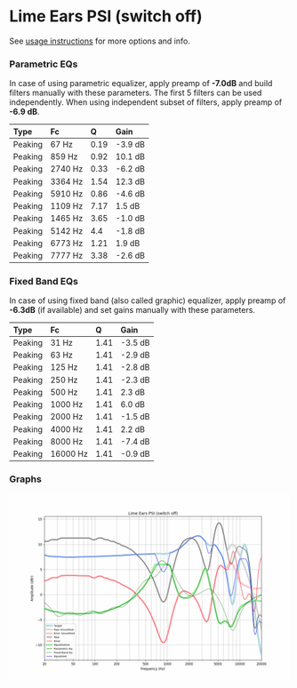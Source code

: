 # Lime Ears PSI (switch off)
See [usage instructions](https://github.com/jaakkopasanen/AutoEq#usage) for more options and info.

### Parametric EQs
In case of using parametric equalizer, apply preamp of **-7.0dB** and build filters manually
with these parameters. The first 5 filters can be used independently.
When using independent subset of filters, apply preamp of **-6.9 dB**.

| Type    | Fc      |    Q | Gain    |
|:--------|:--------|:-----|:--------|
| Peaking | 67 Hz   | 0.19 | -3.9 dB |
| Peaking | 859 Hz  | 0.92 | 10.1 dB |
| Peaking | 2740 Hz | 0.33 | -6.2 dB |
| Peaking | 3364 Hz | 1.54 | 12.3 dB |
| Peaking | 5910 Hz | 0.86 | -4.6 dB |
| Peaking | 1109 Hz | 7.17 | 1.5 dB  |
| Peaking | 1465 Hz | 3.65 | -1.0 dB |
| Peaking | 5142 Hz | 4.4  | -1.8 dB |
| Peaking | 6773 Hz | 1.21 | 1.9 dB  |
| Peaking | 7777 Hz | 3.38 | -2.6 dB |

### Fixed Band EQs
In case of using fixed band (also called graphic) equalizer, apply preamp of **-6.3dB**
(if available) and set gains manually with these parameters.

| Type    | Fc       |    Q | Gain    |
|:--------|:---------|:-----|:--------|
| Peaking | 31 Hz    | 1.41 | -3.5 dB |
| Peaking | 63 Hz    | 1.41 | -2.9 dB |
| Peaking | 125 Hz   | 1.41 | -2.8 dB |
| Peaking | 250 Hz   | 1.41 | -2.3 dB |
| Peaking | 500 Hz   | 1.41 | 2.3 dB  |
| Peaking | 1000 Hz  | 1.41 | 6.0 dB  |
| Peaking | 2000 Hz  | 1.41 | -1.5 dB |
| Peaking | 4000 Hz  | 1.41 | 2.2 dB  |
| Peaking | 8000 Hz  | 1.41 | -7.4 dB |
| Peaking | 16000 Hz | 1.41 | -0.9 dB |

### Graphs
![](./Lime%20Ears%20PSI%20(switch%20off).png)
